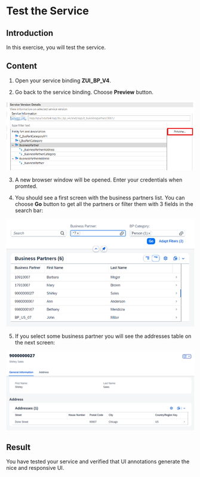 # Test the Service

## Introduction 

In this exercise, you will test the service.

## Content

1. Open your service binding **ZUI_BP_V4**.

2. Go back to the service binding. Choose **Preview** button.

  ![Preview](./img/0275-preview-button.png)

3. A new browser window will be opened. Enter your credentials when promted.

4. You should see a first screen with the business partners list. You can choose **Go** button to get all the partners or filter them with 3 fields in the search bar:

  ![First screen](./img/0280-first-screen-test.png)

5. If you select some business partner you will see the addresses table on the next screen:

  ![Second screen](./img/0290-second-screen-test.png)

## Result

You have tested your service and verified that UI annotations generate the nice and responsive UI. 
